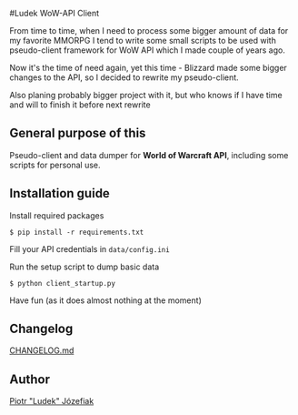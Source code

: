 #Ludek WoW-API Client

From time to time, when I need to process some bigger amount of data for my favorite MMORPG I tend to write some small scripts to be used with pseudo-client framework for WoW API which I made couple of years ago.

Now it's the time of need again, yet this time - Blizzard made some bigger changes to the API, so I decided to rewrite my pseudo-client.

Also planing probably bigger project with it, but who knows if I have time and will to finish it before next rewrite

## General purpose of this
Pseudo-client and data dumper for **World of Warcraft API**, including some scripts for personal use.

## Installation guide
Install required packages
```
$ pip install -r requirements.txt
```
Fill your API credentials in `data/config.ini`

Run the setup script to dump basic data
```
$ python client_startup.py
```

Have fun (as it does almost nothing at the moment)

## Changelog
[CHANGELOG.md](https://github.com/pjozefiak/ludek-wowapi/blob/master/CHANGELOG.md)

## Author
[Piotr "Ludek" Józefiak](https://github.com/pjozefiak)